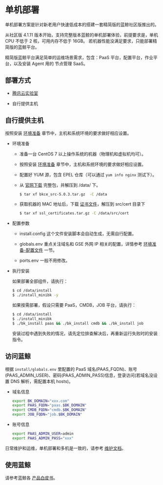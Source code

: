 # 单机部署

单机部署方案是针对新老用户快速低成本的搭建一套精简版的蓝鲸社区版推出的。

从社区版 4.1.11 版本开始，支持完整版本蓝鲸的单机部署体验，前提要求是，单机 CPU 不低于 2 核，可用内存不低于 16GB。
若机器性能没满足要求，只能部署精简版的蓝鲸平台。

精简版蓝鲸平台满足简单的运维场景需求，包含：PaaS 平台，配置平台，作业平台，以及安装  Agent 用的 节点管理 SaaS。

## 部署方式

- [腾讯云实验室](https://cloud.tencent.com/developer/labs/lab/10386)

- 自行提供主机

## 自行提供主机

按照安装 [环境准备](../../基础包安装/环境准备/get_ready.md) 章节中，主机和系统环境的要求做好相应设置。

* 环境准备
  - 准备一台 CentOS 7 以上操作系统的机器（物理机和虚拟机均可）。

  - 按照安装 [环境准备](../../基础包安装/环境准备/get_ready.md) 章节中，主机和系统环境的要求做好相应设置。

  - 配置好 YUM 源，包含 EPEL 仓库（可以通过 `yum info nginx` 测试下）。

  - 从 [官网下载](http://bk.tencent.com/download/) 完整包，并解压到 /data/ 下。

    ```bash
    $ tar xf bkce_src-5.0.3.tar.gz  -C /data
    ```

  - 获取机器的 MAC 地址后，下载 [证书文件](https://bk.tencent.com/download_ssl/)，解压到 src/cert 目录下

    ```bash
    $ tar xf ssl_certificates.tar.gz -C /data/src/cert
    ```

* 配置参数

  - install.config 这个文件安装脚本会自动生成，无需自行配置。

  - globals.env 重点关注域名和 GSE 外网 IP 相关的配置，详情参考 [环境准备-配置文件](../../基础包安装/环境准备/get_ready.md#configs) 一节。

  - ports.env 一般不用修改。

* 执行安装

  如果部署全部组件，请执行：

  ```bash
  $ cd /data/install
  $ ./install_minibk -y
  ```

  如果按需部署，假设只需要 PaaS，CMDB，JOB 平台，请执行：

  ```bash
  $ cd /data/install
  $ ./install_minibk
  $ ./bk_install paas && ./bk_install cmdb && ./bk_install job
  ```

  安装过程中遇到失败的情况，请先定位排查解决后，再重新运行失败时的安装指令。

## 访问蓝鲸

根据 `install/globals.env` 里配置的 PaaS 域名(PAAS_FQDN)、账号 (PAAS_ADMIN_USER)、密码(PAAS_ADMIN_PASS)信息，登录访问(若域名没设置 DNS 解析，需配置本机 hosts)。

* 域名信息

  ```bash
  export BK_DOMAIN="xxx.com"
  export PAAS_FQDN="paas.$BK_DOMAIN"
  export CMDB_FQDN="cmdb.$BK_DOMAIN"
  export JOB_FQDN="job.$BK_DOMAIN"
  ```

* 账号信息

  ```bash
  export PAAS_ADMIN_USER=admin
  export PAAS_ADMIN_PASS="xxx"
  ```

日常维护和运维，单机部署和多机是一致的，请参考 [维护文档](../../维护手册/日常维护/maintain.md)。

## 使用蓝鲸

请参考蓝鲸各 [产品白皮书](https://bk.tencent.com/docs/)。
